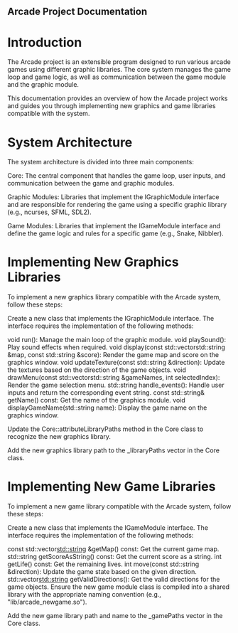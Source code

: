 ## Arcade Project Documentation

# Introduction
The Arcade project is an extensible program designed to run various arcade games using different graphic libraries. The core system manages the game loop and game logic, as well as communication between the game module and the graphic module.

This documentation provides an overview of how the Arcade project works and guides you through implementing new graphics and game libraries compatible with the system.

# System Architecture
The system architecture is divided into three main components:

Core: The central component that handles the game loop, user inputs, and communication between the game and graphic modules.

Graphic Modules: Libraries that implement the IGraphicModule interface and are responsible for rendering the game using a specific graphic library (e.g., ncurses, SFML, SDL2).

Game Modules: Libraries that implement the IGameModule interface and define the game logic and rules for a specific game (e.g., Snake, Nibbler).

# Implementing New Graphics Libraries
To implement a new graphics library compatible with the Arcade system, follow these steps:

Create a new class that implements the IGraphicModule interface. The interface requires the implementation of the following methods:

void run(): Manage the main loop of the graphic module.
void playSound(): Play sound effects when required.
void display(const std::vectorstd::string &map, const std::string &score): Render the game map and score on the graphics window.
void updateTexture(const std::string &direction): Update the textures based on the direction of the game objects.
void drawMenu(const std::vectorstd::string &gameNames, int selectedIndex): Render the game selection menu.
std::string handle_events(): Handle user inputs and return the corresponding event string.
const std::string& getName() const: Get the name of the graphics module.
void displayGameName(std::string name): Display the game name on the graphics window.

Update the Core::attributeLibraryPaths method in the Core class to recognize the new graphics library.

Add the new graphics library path to the _libraryPaths vector in the Core class.

# Implementing New Game Libraries
To implement a new game library compatible with the Arcade system, follow these steps:

Create a new class that implements the IGameModule interface. The interface requires the implementation of the following methods:

const std::vector<std::string> &getMap() const: Get the current game map.
std::string getScoreAsString() const: Get the current score as a string.
int getLife() const: Get the remaining lives.
int move(const std::string &direction): Update the game state based on the given direction.
std::vector<std::string> getValidDirections(): Get the valid directions for the game objects.
Ensure the new game module class is compiled into a shared library with the appropriate naming convention (e.g., "lib/arcade_newgame.so").

Add the new game library path and name to the _gamePaths vector in the Core class.